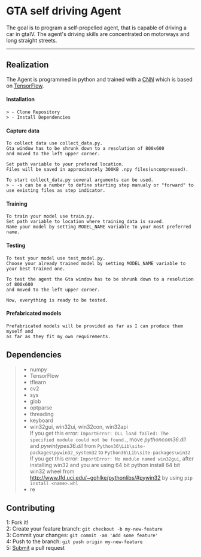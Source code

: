 GTA self driving Agent
===================


The goal is to program a self-propelled agent, that is capable of driving a car in gtaIV.
The agent's driving skills are concentrated on motorways and long straight streets.

----------


Realization
-------------

The Agent is programmed in python and trained with a [CNN](https://www.tensorflow.org/tutorials/wide_and_deep) which is based on [TensorFlow](https://www.tensorflow.org/).

#### <i class="icon-down-big"></i> Installation

	> - Clone Repository
	> - Install Dependencies

#### <i class="icon-camera"></i> Capture data

	To collect data use collect_data.py.
	Gta window has to be shrunk down to a resolution of 800x600
	and moved to the left upper corner.
	
	Set path variable to your prefered location.
	Files will be saved in approximately 300KB .npy files(uncompressed).
	
	To start collect_data.py several arguments can be used.
	> - -s can be a number to define starting step manualy or "forward" to 
	use existing files as step indicator.

#### <i class="icon-ccw"></i> Training

	To train your model use train.py.
	Set path variable to location where training data is saved.
	Name your model by setting MODEL_NAME variable to your most preferred name.
	
#### <i class="icon-right-big"></i> Testing

	To test your model use test_model.py.
	Choose your already trained model by setting MODEL_NAME variable to your best trained one.
	
	To test the agent the Gta window has to be shrunk down to a resolution of 800x600
	and moved to the left upper corner.
	
	Now, everything is ready to be tested.

#### <i class="icon-archive"></i> Prefabricated models

	Prefabricated models will be provided as far as I can produce them myself and 
	as far as they fit my own requirements.


Dependencies
-------------------

> - numpy
> - TensorFlow
> - tflearn
> - cv2
> - sys
> - glob
> - optparse
> - threading
> - keyboard
> - win32gui, win32ui, win32con, win32api <br>
>  If you get this error: `ImportError: DLL load failed: The specified module could not be found.`,
>  move *pythoncom36.dll* and *pywintypes36.dll* from 
>  `Python36\Lib\site-packages\pywin32_system32` to 
>  `Python36\Lib\site-packages\win32` <br>
>  If you get this error: `ImportError: No module named win32gui`, after installing win32 and you are using 64 bit python install 64 bit win32 wheel from http://www.lfd.uci.edu/~gohlke/pythonlibs/#pywin32 by using `pip install <name>.whl`
> - re

Contributing
-------------------
1: Fork it! <br>
2: Create your feature branch: `git checkout -b my-new-feature` <br>
3: Commit your changes: `git commit -am 'Add some feature'` <br>
4: Push to the branch: `git push origin my-new-feature` <br>
5: [Submit](https://help.github.com/articles/about-pull-requests/) a pull request <br>

